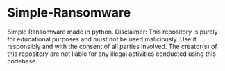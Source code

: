 # Simple-Ransomware
Simple Ransomware made in python.
Disclaimer: This repository is purely for educational purposes and must not be used maliciously. Use it responsibly and with the consent of all parties involved. The creator(s) of this repository are not liable for any illegal activities conducted using this codebase.
